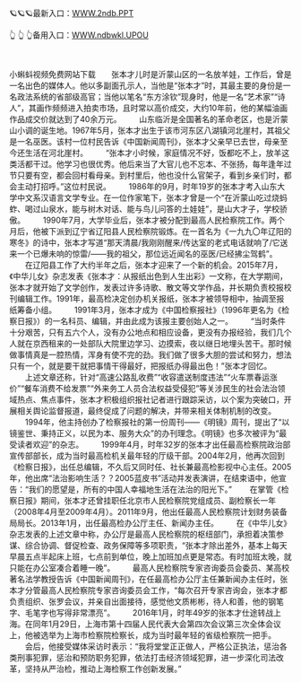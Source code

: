 <p>
	🪐🪐🪐最新入口：<a href="http://www.baidu.com/link?url=6MA2SWnO3Raqke39an_0PUxosM6ZrUGzi1BN9tNnlPW&wd">WWW.2ndb.PPT</a> 
	<p>
		👆
👆
👆备用入口：<a href="http://www.baidu.com/link?url=6MA2SWnO3Raqke39an_0PUxosM6ZrUGzi1BN9tNnlPW&wd">WWW.ndbwkl.UPOU</a> 
	</p>
	<p>
		<br />
	</p>
	<p>
		小蝌蚪视频免费网站下载　　张本才儿时是沂蒙山区的一名放羊娃，工作后，曾是一名出色的媒体人。他以多副面孔示人，当他是“张本才”时，其最主要的身份是一名政法系统的省部级高官；当他以笔名“东方涂钦”现身时，他是一名“艺术家”“诗人”，其画作频频进入拍卖市场，且时常以高价成交，大约10年前，他的某幅油画作品成交价就达到了40余万元。
　　山东临沂是全国著名的革命老区，也是沂蒙山小调的诞生地。1967年5月，张本才出生于该市河东区八湖镇河北崖村，其祖父是一名巫医。该村一位村民告诉《中国新闻周刊》，张本才父亲早已去世，母亲至今还生活在河北崖村。
　　“张本才小时候，家庭情况不好，饭都吃不上，放羊这类活都干过。他学习也很优秀。他后来当了大官儿也不忘本、不张扬，每年逢年过节只要有空，都会回村看母亲。到村里后，他也没什么官架子，看到乡亲们时，都会主动打招呼。”这位村民说。
　　1986年的9月，时年19岁的张本才考入山东大学中文系汉语言文学专业。在一位作家笔下，张本才曾是一个“在沂蒙山吃过烧蚂蚱、喝过山泉水，能与树木对话、能与鸟儿问答的土娃娃”，是山大才子，学校骄傲。
　　1990年7月，大学毕业后，张本才被分配到最高人民检察院工作。两个月后，他被下派到辽宁省辽阳县人民检察院锻炼。在一首名为《一九九〇年辽阳的寒冬》的诗中，张本才写道“那天清晨/我刚刚醒来/传达室的老式电话就响了/它送来一个已爆未响的惊雷/——我的祖父，那位远近闻名的巫医/已经拂尘驾鹤”。
　　在辽阳县工作了大约半年之后，张本才迎来了一个新的机会。2015年7月，《中华儿女》杂志发表《张本才：从报纸出色到人生出彩》一文称，在大学期间，张本才就开始了文学创作，发表过许多诗歌、散文等文学作品，并长期负责校报校刊编辑工作。1991年，最高检决定创办机关报纸，张本才被领导相中，抽调至报纸筹备小组。
　　1991年3月，张本才成为《中国检察报社》（1996年更名为《检察日报》）的一名科员、编辑，并由此成为该报主要创始人之一。
　　“当时条件十分艰苦，只有五六个人，没有办公地点和相应设备，更没有办报经验，我们几个人就在京西租来的一处部队大院里边学习、边摸索，夜以继日地埋头苦干。那时候做事情真是一腔热情，浑身有使不完的劲。我们做了很多大胆的尝试和努力，想法只有一个，就是要干就把事情干得最好，把报纸办得最出色！”张本才回忆。
　　上述文章还称，针对“高速公路乱收费”“收容遣送制度违法”“火车票春运涨价”“餐车消费不给发票”“外来务工人员合法权益受侵犯”等关涉民生的社会法治领域热点、焦点事件，张本才积极组织报社记者进行跟踪采访，以个案为突破口，开展相关舆论监督报道，最终促成了问题的解决，并带来相关体制机制的改变。
　　1994年，他主持创办了检察报社的第一份周刊——《明镜》周刊，提出了“以镜鉴世、秉持正义，以民为本、服务大众”的办刊理念。《明镜》也多次被评为“最受读者欢迎”的杂志。
　　1999年4月，时年32岁的张本才出任最高检察院政治部宣传部部长，成为当时最高检机关最年轻的厅级干部。2004年2月，他再次回到《检察日报》，出任总编辑，不久后又同时任、社长兼最高检影视中心主任。2005年，他出席“法治影响生活？？2005蓝皮书”活动并发表演讲，在结束语中，他宣告：“我们的愿望是，所有的中国人幸福地生活在法治的阳光下。”
　　在掌管《检察日报》期间，张本才还曾挂职任北京市人民检察院党组成员、副检察长一年（2008年4月至2009年4月）。2011年9月，他出任最高人民检察院计划财务装备局局长。2013年1月，出任最高检办公厅主任、新闻办主任。
　　在《中华儿女》杂志发表的上述文章中称，办公厅是最高人民检察院的枢纽部门，承担着决策参谋、综合协调、督促检查、政务保障等多项职责，“张本才除出差外，基本上每天早晨五点半起床上班，七点前到单位，晚上加班加点更是常态。有时加班太晚，就只能在办公室凑合着睡一晚”。
　　最高人民检察院专家咨询委员会委员、某高校著名法学教授告诉《中国新闻周刊》，在任最高检办公厅主任兼新闻办主任时，张本才分管最高人民检察院专家咨询委员会工作，“每次召开专家咨询会，张本才都负责组织、张罗会议，并亲自出面接待，感觉他文质彬彬，待人和善，他的钢笔字、毛笔字也写得非常漂亮”。
　　2016年1月，时年49岁的张本才仕途转战上海。在同年1月29日，上海市第十四届人民代表大会第四次会议第三次全体会议上，他被选举为上海市检察院检察长，成为当时最年轻的省级检察院一把手。
　　会后，他接受媒体采访时表示：“我将堂堂正正做人，严格公正执法，惩治各类刑事犯罪，惩治和预防职务犯罪，依法打击经济领域犯罪，进一步深化司法改革，坚持从严治检，推动上海检察工作创新发展。”　
	</p>
